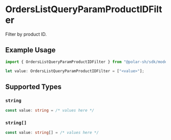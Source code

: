 # OrdersListQueryParamProductIDFilter

Filter by product ID.

## Example Usage

```typescript
import { OrdersListQueryParamProductIDFilter } from "@polar-sh/sdk/models/operations";

let value: OrdersListQueryParamProductIDFilter = ["<value>"];
```

## Supported Types

### `string`

```typescript
const value: string = /* values here */
```

### `string[]`

```typescript
const value: string[] = /* values here */
```

